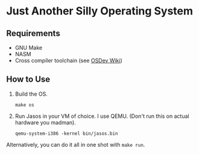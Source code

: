 # Just Another Silly Operating System

## Requirements
- GNU Make
- NASM
- Cross compiler toolchain (see [OSDev Wiki](https://wiki.osdev.org/GCC_Cross-Compiler))
## How to Use
1. Build the OS.

    ```make os```

2. Run Jasos in your VM of choice. I use QEMU. (Don't run this on actual hardware you madman).

    ```qemu-system-i386 -kernel bin/jasos.bin```

Alternatively, you can do it all in one shot with `make run`.